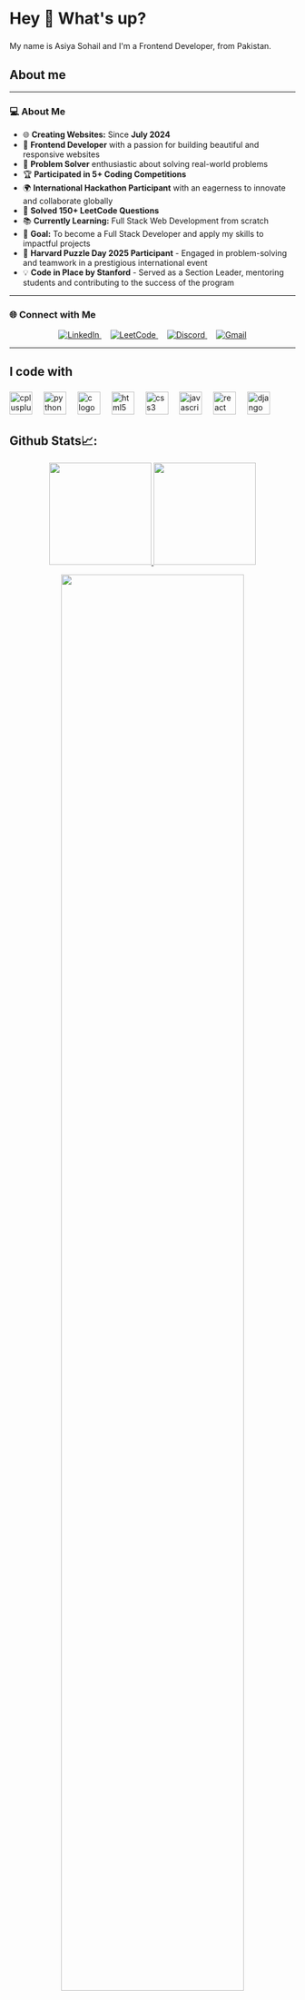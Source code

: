 <h1 align="left">Hey 👋 What's up?</h1>

###

<p align="left">My name is Asiya Sohail and I'm a Frontend Developer, from Pakistan.</p>

###

<h2 align="left">About me</h2>

---

### 💻 About Me  
- 🌐 **Creating Websites:** Since **July 2024**  
- 🚀 **Frontend Developer** with a passion for building beautiful and responsive websites  
- 🧩 **Problem Solver** enthusiastic about solving real-world problems  
- 🏆 **Participated in 5+ Coding Competitions**  
- 🌍 **International Hackathon Participant** with an eagerness to innovate and collaborate globally  
- 🔢 **Solved 150+ LeetCode Questions**  
- 📚 **Currently Learning:** Full Stack Web Development from scratch  
- 🎯 **Goal:** To become a Full Stack Developer and apply my skills to impactful projects  
- 🧩 **Harvard Puzzle Day 2025 Participant** - Engaged in problem-solving and teamwork in a prestigious international event
- 💡 **Code in Place by Stanford** - Served as a Section Leader, mentoring students and contributing to the success of the program
---

### 🌐 Connect with Me  

<p align="center">
  <a href="https://www.linkedin.com/in/asiya-sohail-545387235/" target="_blank">
    <img alt="LinkedIn" src="https://img.shields.io/badge/-LinkedIn-0077B5?style=for-the-badge&logo=linkedin&logoColor=white" />
  </a>
  &nbsp;&nbsp;&nbsp;
  <a href="https://leetcode.com/u/Asiya_Sohail/" target="_blank">
    <img alt="LeetCode" src="https://img.shields.io/badge/-LeetCode-FFA116?style=for-the-badge&logo=LeetCode&logoColor=black" />
  </a>
  &nbsp;&nbsp;&nbsp;
  <a href="https://discordapp.com/users/1268618969968017539" target="_blank">
    <img alt="Discord" src="https://img.shields.io/badge/-Discord-5865F2?style=for-the-badge&logo=discord&logoColor=white" />
  </a>
  &nbsp;&nbsp;&nbsp;
  <a href="mailto:sohailasiya27@gmail.com" target="_blank">
    <img alt="Gmail" src="https://img.shields.io/badge/-Gmail-D14836?style=for-the-badge&logo=gmail&logoColor=white" />
  </a>
</p>

---

<h2 align="left">I code with</h2>

###

<div align="left">
  <img src="https://cdn.jsdelivr.net/gh/devicons/devicon/icons/cplusplus/cplusplus-original.svg" height="40" alt="cplusplus logo"  />
  <img width="12" />
  <img src="https://cdn.jsdelivr.net/gh/devicons/devicon/icons/python/python-original.svg" height="40" alt="python logo"  />
  <img width="12" />
  <img src="https://cdn.jsdelivr.net/gh/devicons/devicon/icons/c/c-original.svg" height="40" alt="c logo"  />
  <img width="12" />
  <img src="https://cdn.jsdelivr.net/gh/devicons/devicon/icons/html5/html5-original.svg" height="40" alt="html5 logo"  />
  <img width="12" />
  <img src="https://cdn.jsdelivr.net/gh/devicons/devicon/icons/css3/css3-original.svg" height="40" alt="css3 logo"  />
  <img width="12" />
  <img src="https://cdn.jsdelivr.net/gh/devicons/devicon/icons/javascript/javascript-original.svg" height="40" alt="javascript logo"  />
  <img width="12" />
  <img src="https://cdn.jsdelivr.net/gh/devicons/devicon/icons/react/react-original.svg" height="40" alt="react logo"  />
  <img width="12" />
  <img src="https://cdn.jsdelivr.net/gh/devicons/devicon/icons/django/django-plain.svg" height="40" alt="django logo"  />
</div>

###

 ## Github Stats📈:
<p align="center">
    <a href="https://github.com/Asiya-Sohail">
        <img height="180em" src="https://github-readme-stats-git-masterrstaa-rickstaa.vercel.app/api?username=Asiya-Sohail&show_icons=true&theme=nightowl&include_all_commits=true&count_private=true&hide_border=true"/>
        <img height="180em" src="https://github-readme-stats-eight-theta.vercel.app/api/top-langs/?username=Asiya-Sohail&langs_count=12&layout=compact&langs_count=8&theme=nightowl&include_all_commits=true&count_private=true&hide_border=true" />
    </a>
</p>



 <p align="center">
   <a href="https://github.com/Asiya-Sohail"> 
     <img width="80%" src="https://github-readme-streak-stats.herokuapp.com/?user=Asiya-Sohail&show_icons=true&locale=en&layout=demo&theme=nightowl&hide_border=true" /> 
   </a>  
 </p>

<br>

#

<!-- <div align="center">
  <a href="https://github.com/Asiya-Sohail">
    <img src="https://quotes-github-readme.vercel.app/api?theme=dark">
  </a>
 </div> -->

